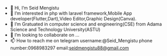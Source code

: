 - 👋 Hi, I’m Seid Mengistu
- 👀 I’m interested in php with laravel framework,Mobile App developer(Flutter,Dart),Video Editor,Graphic Design(Canva).
- 🌱 I’m Gratuated in computer science and engineering(CSE) from Adama Science and Technology University(ASTU)
- 💞️ I’m looking to collaborate on ...
- 📫 How to reach me  on telegram username:@Seid_Mengistu phone number:0968983297 email:seidmengistu88@gmail.com

<!---
Seidmengistu/Seidmengistu is a ✨ special ✨ repository because its `README.md` (this file) appears on your GitHub profile.
You can click the Preview link to take a look at your changes.
--->

